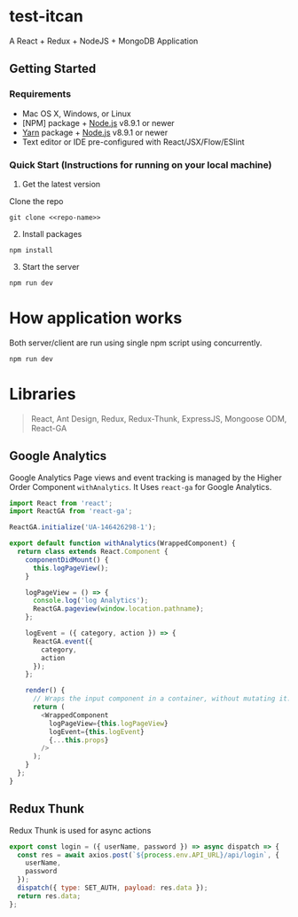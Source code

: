 # test-itcan

A React + Redux + NodeJS + MongoDB Application

## Getting Started

### Requirements

- Mac OS X, Windows, or Linux
- [NPM] package + [Node.js](https://nodejs.org/) v8.9.1 or newer
- [Yarn](https://yarnpkg.com/) package + [Node.js](https://nodejs.org/) v8.9.1 or newer
- Text editor or IDE pre-configured with React/JSX/Flow/ESlint

### Quick Start (Instructions for running on your local machine)

1.  Get the latest version

Clone the repo

```
git clone <<repo-name>>
```

2.  Install packages

```
npm install
```

3.  Start the server

```
npm run dev
```

# How application works

Both server/client are run using single npm script using concurrently.

```
npm run dev
```

# Libraries

> React,
> Ant Design,
> Redux,
> Redux-Thunk,
> ExpressJS,
> Mongoose ODM,
> React-GA

## Google Analytics

Google Analytics Page views and event tracking is managed by the Higher Order Component `withAnalytics`. It Uses `react-ga` for Google Analytics.

```javascript
import React from 'react';
import ReactGA from 'react-ga';

ReactGA.initialize('UA-146426298-1');

export default function withAnalytics(WrappedComponent) {
  return class extends React.Component {
    componentDidMount() {
      this.logPageView();
    }

    logPageView = () => {
      console.log('log Analytics');
      ReactGA.pageview(window.location.pathname);
    };

    logEvent = ({ category, action }) => {
      ReactGA.event({
        category,
        action
      });
    };

    render() {
      // Wraps the input component in a container, without mutating it. Good!
      return (
        <WrappedComponent
          logPageView={this.logPageView}
          logEvent={this.logEvent}
          {...this.props}
        />
      );
    }
  };
}
```

## Redux Thunk

Redux Thunk is used for async actions

```javascript
export const login = ({ userName, password }) => async dispatch => {
  const res = await axios.post(`${process.env.API_URL}/api/login`, {
    userName,
    password
  });
  dispatch({ type: SET_AUTH, payload: res.data });
  return res.data;
};
```
